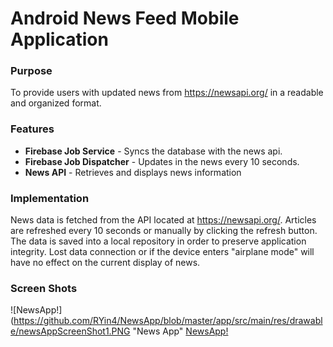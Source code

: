 # Android News Feed Mobile Application


### Purpose 
To provide users with updated news from https://newsapi.org/ in a readable and organized format. 

### Features 
- **Firebase Job Service** - Syncs the database with the news api.
- **Firebase Job Dispatcher** - Updates in the news every 10 seconds.
- **News API** - Retrieves and displays news information 

### Implementation
News data is fetched from the API located at https://newsapi.org/. Articles are refreshed every 10 seconds or manually by clicking the refresh button. The data is saved into a local repository in order to preserve application integrity. Lost data connection or if the device enters "airplane mode" will have no effect on the current display of news.

### Screen Shots 

![NewsApp!](https://github.com/RYin4/NewsApp/blob/master/app/src/main/res/drawable/newsAppScreenShot1.PNG "News App"
[NewsApp!](https://github.com/RYin4/NewsApp/blob/master/app/src/main/res/drawable/newsAppScreenShot3.PNG "News App")
